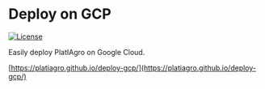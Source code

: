 # Deploy on GCP

[![License](https://img.shields.io/badge/License-Apache%202.0-blue.svg)](https://opensource.org/licenses/Apache-2.0)

Easily deploy PlatIAgro on Google Cloud.

[https://platiagro.github.io/deploy-gcp/](https://platiagro.github.io/deploy-gcp/)
